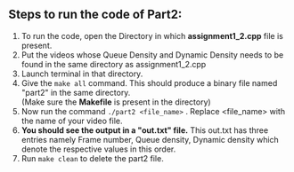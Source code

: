 ## Steps to run the code of Part2:
1. To run the code, open the Directory in which **assignment1_2.cpp** file is present.
2. Put the videos whose Queue Density and Dynamic Density needs to be found in the same directory as assignment1_2.cpp
3. Launch terminal in that directory.
4. Give the `make all` command. This should produce a binary file named "part2" in the same directory.  
(Make sure the **Makefile** is present in the directory)
5. Now run the command `./part2 <file_name>` . Replace <file_name> with the name of your video file.
6. **You should see the output in a "out.txt" file.** This out.txt has three entries namely Frame number, Queue density, Dynamic density which denote the respective values in this order.
7. Run `make clean` to delete the part2 file.
